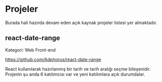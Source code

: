 # Projeler

Burada hali hazırda devam eden açık kaynak projeler listesi yer almaktadır.

## react-date-range

Kategori: Web Front-end

https://github.com/Adphorus/react-date-range

React kullanılarak hazırlanmış bir tarih ve tarih aralığı seçme bileşenidir. Projenin şu anda 6 katılımcısı var ve yeni katılımlara açık durumdalar.
